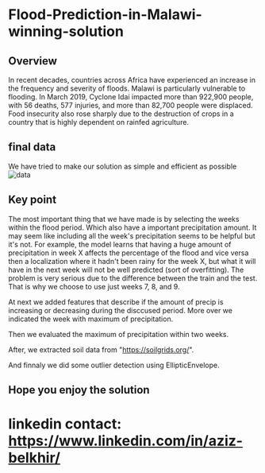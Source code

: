 # Flood-Prediction-in-Malawi-winning-solution


## Overview
In recent decades, countries across Africa have experienced an increase in the frequency and severity of floods. Malawi is particularly vulnerable to flooding. In March 2019, Cyclone Idai impacted more than 922,900 people, with 56 deaths, 577 injuries, and more than 82,700 people were displaced. Food insecurity also rose sharply due to the destruction of crops in a country that is highly dependent on rainfed agriculture.

## final data
We have tried to make our solution as simple and efficient as possible
![data](https://user-images.githubusercontent.com/54355576/86121922-2afa4080-bad7-11ea-9dfd-4d54c98ccc14.png)

## Key point
The most important thing that we have made is by selecting the weeks within the flood period. Which also have a important precipitation amount. It may seem like including all the week's precipitation seems to be helpful but it's not. For example, the model learns that having a huge amount of precipitation in week X affects the percentage of the flood and vice versa then a localization where it hadn't been rainy for the week X, but what it will have in the next week will not be well predicted (sort of overfitting). The problem is very serious due to the difference between the train and the test. That is why we choose to use just weeks 7, 8, and 9.
 
 At next we added features that describe if the amount of precip is increasing or decreasing during the disccused period. More over we indicated the week with maximum of precipitation.
 
 Then we evaluated the maximum of precipitation within two weeks.
 
 After, we extracted soil data from "https://soilgrids.org/".
 
 And finnaly we did some outlier detection using EllipticEnvelope.
 

## Hope you enjoy the solution
# linkedin contact: https://www.linkedin.com/in/aziz-belkhir/

 
